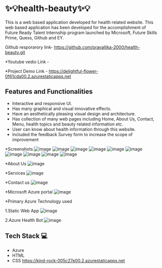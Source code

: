 # ✨💡health-beauty✨💡
This is a web based application developed for health related  website.
This web based application has been developed for the accomplishment of Future Ready Talent Internship program launched by Microsoft, Future Skills Prime, Quess, Github and EY.
 
Github resporarory link- https://github.com/pravallika-2000/health-beauty.git

*Youtube vedio Link    -

*Project Demo Link     - https://delightful-flower-0f61cda00.2.azurestaticapps.net

## Features and Functionalities ##

- Interactive and responsive UI.
- Has many graphical and visual innovative effects.
- Have an aesthetically pleasing visual design and architecture.
- Has collection of many web pages including Home, About Us, Contact, Menu, health topics and beauty related information etc.
- User can know about health information through this website.
- Included the feedback Survey form to increase the scope of improvement 

*Screenshots
![image](https://user-images.githubusercontent.com/118828790/215524384-32fcb082-22ae-465a-b7e2-755689ece63a.png)
![image](https://user-images.githubusercontent.com/118828790/215524492-cf8de365-8cb3-4533-b7a1-42948c671bc3.png)
![image](https://user-images.githubusercontent.com/118828790/215524596-07db708b-20c5-47a7-89ad-f899509a122d.png)
![image](https://user-images.githubusercontent.com/118828790/215524697-e621ce04-39f5-4869-8dfc-46d07dbfbcaf.png)
![image](https://user-images.githubusercontent.com/118828790/215524861-5825cc56-644d-4dd9-bb02-ec062563d955.png)
![image](https://user-images.githubusercontent.com/118828790/215524917-6d172ba3-8e79-4c6f-b604-88af7df49d73.png)
![image](https://user-images.githubusercontent.com/118828790/215524993-01bca303-939e-4d45-8761-6e13bb478d0e.png)
![image](https://user-images.githubusercontent.com/118828790/215525071-6e04ebd8-e6b4-4684-913d-cf8c85778ba2.png)
![image](https://user-images.githubusercontent.com/118828790/215525144-87f148c1-f594-49f1-8626-282db285d606.png)
![image](https://user-images.githubusercontent.com/118828790/215525234-ad513649-c645-4549-a73b-8ead2b78ef82.png)

*About Us
![image](https://user-images.githubusercontent.com/118828790/215525347-16e646f4-d03a-41d9-b1b0-aace13007f91.png)

*Services
![image](https://user-images.githubusercontent.com/118828790/215525469-3630a8ce-7a8a-4a3e-bdfa-c476a795657f.png)

*Contact us
![image](https://user-images.githubusercontent.com/118828790/215525570-437c689c-786f-4f3e-89c8-01ac0d2e27d5.png)

*Microsoft Azure portal
![image](https://user-images.githubusercontent.com/118828790/215523924-6e8e89ae-7da0-4cb6-b2de-f601d5f0fe15.png)

*Primary Azure Technology used

1.Static Web App
![image](https://user-images.githubusercontent.com/118828790/215524013-7bdf42a4-4953-4fc8-9585-2cc6c7be5ffc.png)

2.Azure Health Bot
![image](https://user-images.githubusercontent.com/118828790/215524155-1fe1feec-0d30-45eb-93d1-a5d35099f55f.png)

## Tech Stack 💻

- Azure
- HTML
- CSS
https://kind-rock-005c27e00.2.azurestaticapps.net

